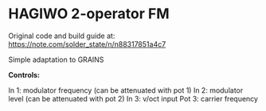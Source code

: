 # HAGIWO 2-operator FM

Original code and build guide at: https://note.com/solder_state/n/n88317851a4c7

Simple adaptation to GRAINS

**Controls:**

In 1: modulator frequency (can be attenuated with pot 1)
In 2: modulator level (can be attenuated with pot 2)
In 3: v/oct input
Pot 3: carrier frequency
